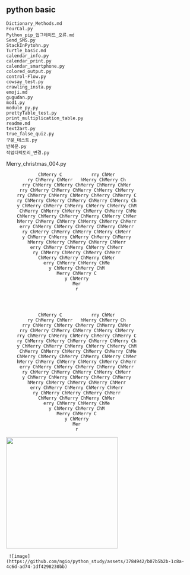 ## python  basic


    Dictionary_Methods.md
    FourCal.py
    Python_pip_업그레이드_오류.md
    Send_SMS.py
    StackInPytohn.py
    Turtle_basic.md
    calendar_info.py
    calendar_print.py
    calendar_smartphone.py
    colored_output.py
    control-Flow.py
    cowsay_test.py
    crawling_insta.py
    emoji.md
    gugudan.py
    mod1.py
    module_py.py
    prettyTable_test.py
    print_multiplication_table.py
    readme.md
    text2art.py
    true_false_quiz.py
    구문_테스트.py
    반복문.py
    작업디렉토리_변경.py


Merry_christmas_004.py

                ChMerry C           rry ChMer
            ry ChMerry ChMerr   hMerry ChMerry Ch
          rry ChMerry ChMerry ChMerry ChMerry ChMer
         rry ChMerry ChMerry ChMerry ChMerry ChMerry
        rry ChMerry ChMerry ChMerry ChMerry ChMerry C
        ry ChMerry ChMerry ChMerry ChMerry ChMerry Ch
        y ChMerry ChMerry ChMerry ChMerry ChMerry ChM
         ChMerry ChMerry ChMerry ChMerry ChMerry ChMe
        ChMerry ChMerry ChMerry ChMerry ChMerry ChMer
        hMerry ChMerry ChMerry ChMerry ChMerry ChMerr
         erry ChMerry ChMerry ChMerry ChMerry ChMerr
          ry ChMerry ChMerry ChMerry ChMerry ChMerr
          y ChMerry ChMerry ChMerry ChMerry ChMerry
            hMerry ChMerry ChMerry ChMerry ChMerr
             erry ChMerry ChMerry ChMerry ChMerr
              ry ChMerry ChMerry ChMerry ChMerr
                ChMerry ChMerry ChMerry ChMer
                  erry ChMerry ChMerry ChMe
                    y ChMerry ChMerry ChM
                       Merry ChMerry C
                          y ChMerry
                             Mer
                              r


 

                ChMerry C           rry ChMer
            ry ChMerry ChMerr   hMerry ChMerry Ch
          rry ChMerry ChMerry ChMerry ChMerry ChMer
         rry ChMerry ChMerry ChMerry ChMerry ChMerry
        rry ChMerry ChMerry ChMerry ChMerry ChMerry C
        ry ChMerry ChMerry ChMerry ChMerry ChMerry Ch
        y ChMerry ChMerry ChMerry ChMerry ChMerry ChM
         ChMerry ChMerry ChMerry ChMerry ChMerry ChMe
        ChMerry ChMerry ChMerry ChMerry ChMerry ChMer
        hMerry ChMerry ChMerry ChMerry ChMerry ChMerr
         erry ChMerry ChMerry ChMerry ChMerry ChMerr
          ry ChMerry ChMerry ChMerry ChMerry ChMerr
          y ChMerry ChMerry ChMerry ChMerry ChMerry
            hMerry ChMerry ChMerry ChMerry ChMerr
             erry ChMerry ChMerry ChMerry ChMerr
              ry ChMerry ChMerry ChMerry ChMerr
                ChMerry ChMerry ChMerry ChMer
                  erry ChMerry ChMerry ChMe
                    y ChMerry ChMerry ChM
                       Merry ChMerry C
                          y ChMerry
                             Mer
                              r






 <img src="https://github.com/ngio/python_study/assets/3784942/b07b5b2b-1c8a-4c6d-ad74-1df4298230bb" width="300" height="300">
 
     ![image](https://github.com/ngio/python_study/assets/3784942/b07b5b2b-1c8a-4c6d-ad74-1df4298230bb)




